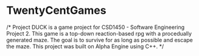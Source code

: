 # TwentyCentGames
/* Project DUCK is a game project for CSD1450 - Software Engineering Project 2. This game is a top-down reaction-based rpg with a procedually generated maze. The goal is to survive for as long as possible and escape the maze. This project was built on Alpha Engine using C++. */
